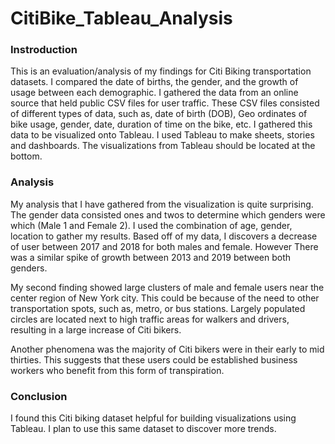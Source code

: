 # CitiBike_Tableau_Analysis

### Instroduction
This is an evaluation/analysis of my findings for Citi Biking transportation datasets. I compared the date of births, the gender, and the growth of usage between each demographic. I gathered the data from an online source that held public CSV files for user traffic. These CSV files consisted of different types of data, such as, date of birth (DOB), Geo ordinates of bike usage, gender, date, duration of time on the bike, etc. I gathered this data to be visualized onto Tableau. I used Tableau to make sheets, stories and dashboards. The visualizations from Tableau should be located at the bottom. 

### Analysis
My analysis that I have gathered from the visualization is quite surprising. The gender data consisted ones and twos to determine which genders were which (Male 1 and Female 2). I used the combination of age, gender, location to gather my results. Based off of my data, I discovers a decrease of user between 2017 and 2018 for both males and female. However There was a similar spike of growth between 2013 and 2019 between both genders. 
	
My second finding showed large clusters of male and female users near the center region of New York city. This could be because of the need to other transportation spots, such as, metro, or bus stations. Largely populated circles are located next to high traffic areas for walkers and drivers, resulting in a large increase of Citi bikers.
	
Another phenomena was the majority of Citi bikers were in their early to mid thirties. This suggests that these users could be established business workers who benefit from this form of transpiration.

### Conclusion

I found this Citi biking dataset helpful for building visualizations using Tableau. I plan to use this same dataset to discover more trends.
